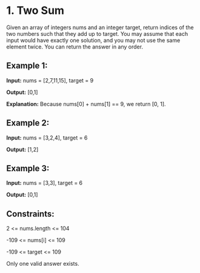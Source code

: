 # 1. Two Sum

Given an array of integers nums and an integer target, return indices of the two numbers such that they add up to target.
You may assume that each input would have exactly one solution, and you may not use the same element twice.
You can return the answer in any order.

 

## Example 1:

**Input:** nums = [2,7,11,15], target = 9

**Output:** [0,1]

**Explanation:** Because nums[0] + nums[1] == 9, we return [0, 1].


## Example 2:

**Input:** nums = [3,2,4], target = 6

**Output:** [1,2]


## Example 3:

**Input:** nums = [3,3], target = 6

**Output:** [0,1]
 

## Constraints:

2 <= nums.length <= 104

-109 <= nums[i] <= 109

-109 <= target <= 109

Only one valid answer exists.
